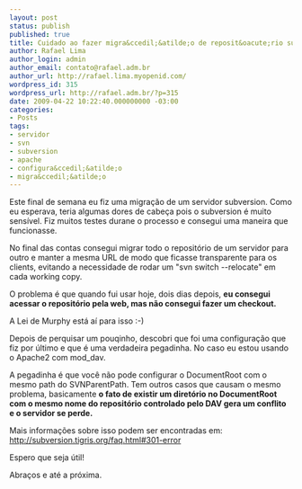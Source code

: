 ```yaml
---
layout: post
status: publish
published: true
title: Cuidado ao fazer migra&ccedil;&atilde;o de reposit&oacute;rio subversion
author: Rafael Lima
author_login: admin
author_email: contato@rafael.adm.br
author_url: http://rafael.lima.myopenid.com/
wordpress_id: 315
wordpress_url: http://rafael.adm.br/?p=315
date: 2009-04-22 10:22:40.000000000 -03:00
categories:
- Posts
tags:
- servidor
- svn
- subversion
- apache
- configura&ccedil;&atilde;o
- migra&ccedil;&atilde;o
---
```

Este final de semana eu fiz uma migra&ccedil;&atilde;o de um servidor subversion. Como eu esperava, teria algumas dores de cabe&ccedil;a pois o subversion &eacute; muito sens&iacute;vel. Fiz muitos testes durane o processo e consegui uma maneira que funcionasse.

No final das contas consegui migrar todo o reposit&oacute;rio de um servidor para outro e manter a mesma URL de modo que ficasse transparente para os clients, evitando a necessidade de rodar um "svn switch --relocate" em cada working copy.

O problema &eacute; que quando fui usar hoje, dois dias depois, <strong>eu consegui acessar o reposit&oacute;rio pela web, mas n&atilde;o consegui fazer um checkout.</strong>

A Lei de Murphy est&aacute; a&iacute; para isso :-)

Depois de perquisar um pouqinho, descobri que foi uma configura&ccedil;&atilde;o que fiz por &uacute;ltimo e que &eacute; uma verdadeira pegadinha. No caso eu estou usando o Apache2 com mod_dav.

A pegadinha &eacute; que voc&ecirc; n&atilde;o pode configurar o DocumentRoot com o mesmo path do SVNParentPath. Tem outros casos que causam o mesmo problema, basicamente <strong>o fato de existir um diret&oacute;rio no DocumentRoot com o mesmo nome do reposit&oacute;rio controlado pelo DAV gera um conflito e o servidor se perde.</strong>

Mais informa&ccedil;&otilde;es sobre isso podem ser encontradas em: <a href="http://subversion.tigris.org/faq.html#301-error">http://subversion.tigris.org/faq.html#301-error</a>

Espero que seja &uacute;til!

Abra&ccedil;os e at&eacute; a pr&oacute;xima.
